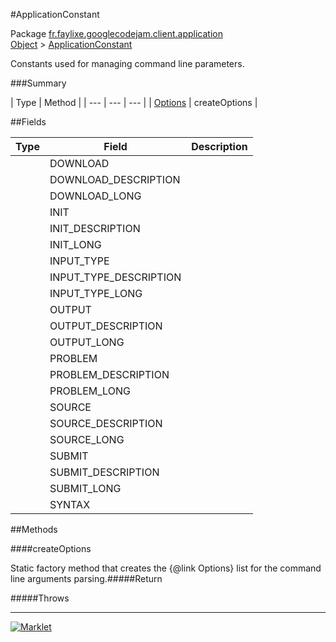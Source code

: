 #ApplicationConstant

Package [fr.faylixe.googlecodejam.client.application](README.md)<br>
[Object](../../../../java/langObject.md) > [ApplicationConstant](ApplicationConstant.md)

<p>Constants used for managing command
 line parameters.</p>

###Summary


| Type | Method |
| --- | --- | --- |
| [Options](../../../../org/apache/commons/cliOptions.md) | createOptions |

##Fields


| Type | Field | Description |
| --- | --- | --- |
|  | DOWNLOAD |
|  | DOWNLOAD_DESCRIPTION |
|  | DOWNLOAD_LONG |
|  | INIT |
|  | INIT_DESCRIPTION |
|  | INIT_LONG |
|  | INPUT_TYPE |
|  | INPUT_TYPE_DESCRIPTION |
|  | INPUT_TYPE_LONG |
|  | OUTPUT |
|  | OUTPUT_DESCRIPTION |
|  | OUTPUT_LONG |
|  | PROBLEM |
|  | PROBLEM_DESCRIPTION |
|  | PROBLEM_LONG |
|  | SOURCE |
|  | SOURCE_DESCRIPTION |
|  | SOURCE_LONG |
|  | SUBMIT |
|  | SUBMIT_DESCRIPTION |
|  | SUBMIT_LONG |
|  | SYNTAX |

##Methods

####createOptions


Static factory method that creates the {@link Options} list
 for the command line arguments parsing.#####Return


#####Throws


---
[![Marklet](https://img.shields.io/badge/Generated%20by-Marklet-green.svg)](https://github.com/Faylixe/marklet)